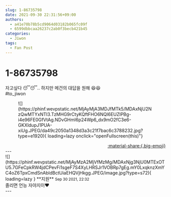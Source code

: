 ```yaml
---
slug: 1-86735798
date: 2021-09-30 22:31:56+09:00
authors:
  - a41e70b78b5cd9064d03182b065fc09f
  - 6599dbbcaa26237c2ab0f3becb421b45
categories:
  - Jiwon
tags:
  - Fan Post
---
```


# 1-86735798

<div class="post-container" markdown="1">
<div class="content-container md-sidebar__scrollwrap" markdown="1">

자고싶다 😴😴.. 하지만 메건의 대답을 원해 😆😆<br>\#to_jiwon
<figure markdown="1">
![](https://phinf.wevpstatic.net/MjAyMjA3MDJfMTk5/MDAxNjU2NzQwMTYxNTI3.TzMHG9rCtyKQftFHO6NQl6EUZlPBg-i4e96FE0GfVtAg.NDvGHmI6p24Wp6_dx9mO2fC3e6-GKXldupJ1PUA-xiUg.JPEG/da49c2050a1348d3a3c21f7bac6c3788232.jpg?type=e1920){ loading=lazy onclick="openFullscreen(this)"}
</figure>


</div>
</div>

<div style="text-align: right;" markdown="1">
<a href="https://weverse.io/fromis9/fanpost/1-86735798" style="text-align: right;">:material-share:{.big-emoji}</a>
</div>
---

<div class="comments-container md-sidebar__scrollwrap" markdown="1">
<div class="comment" markdown="1">
<div class='id-container' markdown="1">
![](https://phinf.wevpstatic.net/MjAyMzA2MjVfMzMg/MDAxNjg3NjU0MTExOTU5.7GFeCpkRW4jdCPevFi1sgeF7S4XyLHRSJr1VOBRp7gEg.mY0LxqknzXmYC4oZ6TpxCmdSnAbldBctUiaEHQVjHkgg.JPEG/image.jpg?type=s72){ loading=lazy }
**<span class="artist">지원</span>** <small>Sep 30 2021, 22:32</small><br>
</div>
<div class='comment-body' markdown="1">
졸리면 언능 자야지이❤️
</div>
</div>
</div>
---

